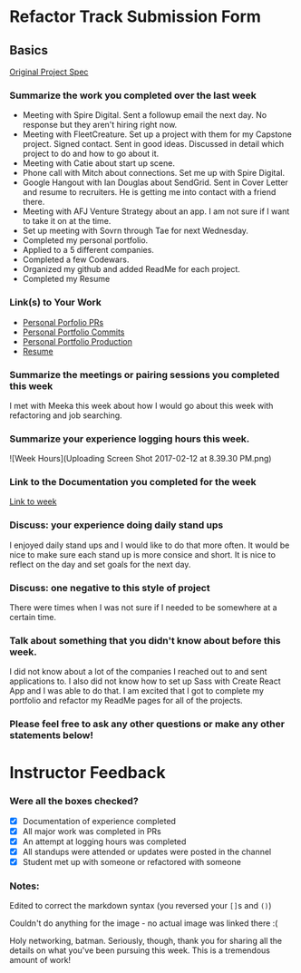 # Refactor Track Submission Form

## Basics

[Original Project Spec](http://frontend.turing.io/projects/refacktor-track.html)

### Summarize the work you completed over the last week
* Meeting with Spire Digital. Sent a followup email the next day. No response but they aren't hiring right now.
* Meeting with FleetCreature. Set up a project with them for my Capstone project. Signed contact. Sent in good ideas. Discussed in detail which project to do and how to go about it. 
* Meeting with Catie about start up scene.
* Phone call with Mitch about connections. Set me up with Spire Digital.
* Google Hangout with Ian Douglas about SendGrid. Sent in Cover Letter and resume to recruiters. He is getting me into contact with a friend there.
* Meeting with AFJ Venture Strategy about an app. I am not sure if I want to take it on at the time. 
* Set up meeting with Sovrn through Tae for next Wednesday.
* Completed my personal portfolio. 
* Applied to a 5 different companies. 
* Completed a few Codewars.
* Organized my github and added ReadMe for each project.
* Completed my Resume

### Link(s) to Your Work
 - [Personal Porfolio PRs](https://github.com/hilarylewis92/my-porfolio/pulls?q=is%3Apr+is%3Aclosed)
 - [Personal Portfolio Commits](https://github.com/hilarylewis92/my-porfolio/commits/master)
 - [Personal Portfolio Production](http://portfolio.hilarylewis.co/)
 - [Resume](https://github.com/hilarylewis92/my-resume)
 
### Summarize the meetings or pairing sessions you completed this week
I met with Meeka this week about how I would go about this week with refactoring and job searching. 

### Summarize your experience logging hours this week. 
![Week Hours](Uploading Screen Shot 2017-02-12 at 8.39.30 PM.png)


### Link to the Documentation you completed for the week
[Link to week](https://gist.github.com/hilarylewis92/72b041bbe0386ef94626187eae810a0c)

### Discuss: your experience doing daily stand ups
I enjoyed daily stand ups and I would like to do that more often. It would be nice to make sure each stand up is more consice and short. It is nice to reflect on the day and set goals for the next day. 

### Discuss: one negative to this style of project
There were times when I was not sure if I needed to be somewhere at a certain time.

### Talk about something that you didn't know about before this week.
I did not know about a lot of the companies I reached out to and sent applications to. I also did not know how to set up Sass with Create React App and I was able to do that. I am excited that I got to complete my portfolio and refactor my ReadMe pages for all of the projects. 

### Please feel free to ask any other questions or make any other statements below!

# Instructor Feedback

### Were all the boxes checked?

- [x] Documentation of experience completed
- [x] All major work was completed in PRs
- [x] An attempt at logging hours was completed
- [x] All standups were attended or updates were posted in the channel
- [x] Student met up with someone or refactored with someone

### Notes:

Edited to correct the markdown syntax (you reversed your `[]`s and `()`)

Couldn't do anything for the image - no actual image was linked there :(

Holy networking, batman. Seriously, though, thank you for sharing all the details on what you've been pursuing this week. This is a tremendous amount of work!
